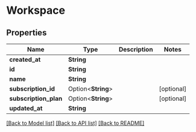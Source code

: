 # Workspace

## Properties

Name | Type | Description | Notes
------------ | ------------- | ------------- | -------------
**created_at** | **String** |  | 
**id** | **String** |  | 
**name** | **String** |  | 
**subscription_id** | Option<**String**> |  | [optional]
**subscription_plan** | Option<**String**> |  | [optional]
**updated_at** | **String** |  | 

[[Back to Model list]](../README.md#documentation-for-models) [[Back to API list]](../README.md#documentation-for-api-endpoints) [[Back to README]](../README.md)


